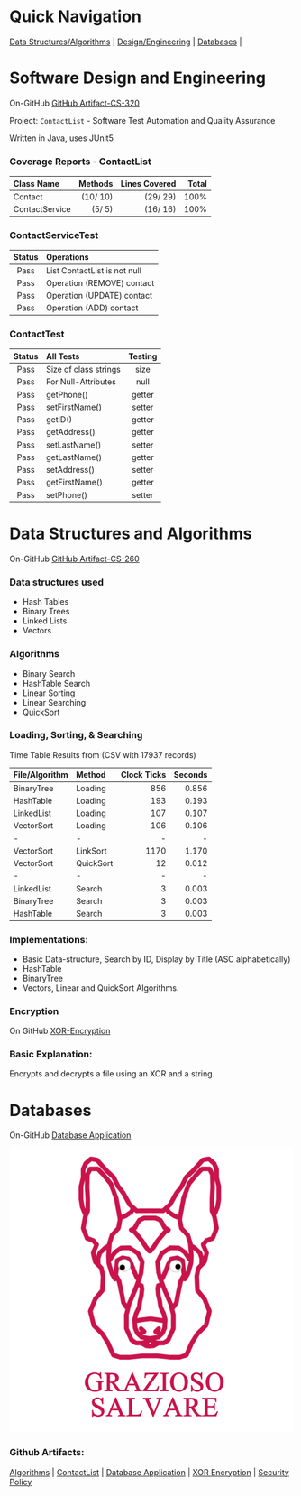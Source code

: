 # Quick Navigation
[Data Structures/Algorithms](#data-structures-and-algorithms) |
[Design/Engineering](#software-design-and-engineering) |
[Databases](#databases) |


# Software Design and Engineering

On-GitHub [GitHub Artifact-CS-320](https://github.com/aplace1/CS-320-ContactList)

Project: `ContactList` - Software Test Automation and Quality Assurance

Written in Java, uses JUnit5


### Coverage Reports - ContactList

| Class Name     |  Methods | Lines Covered | Total |
| :------------- | -------: | ------------: | ----: |
| Contact        | (10/ 10) |      (29/ 29) |  100% |
| ContactService |   (5/ 5) |      (16/ 16) |  100% |

### ContactServiceTest

| Status | Operations                   |
| :----: | :--------------------------- |
|  Pass  | List ContactList is not null |
|  Pass  | Operation (REMOVE) contact   |
|  Pass  | Operation (UPDATE) contact   |
|  Pass  | Operation (ADD) contact      |


### ContactTest

| Status | All Tests             | Testing |
| :----: | :-------------------- | :-----: |
|  Pass  | Size of class strings |  size   |
|  Pass  | For Null-Attributes   |  null   |
|  Pass  | getPhone()            | getter  |
|  Pass  | setFirstName()        | setter  |
|  Pass  | getID()               | getter  |
|  Pass  | getAddress()          | getter  |
|  Pass  | setLastName()         | setter  |
|  Pass  | getLastName()         | getter  |
|  Pass  | setAddress()          | setter  |
|  Pass  | getFirstName()        | getter  |
|  Pass  | setPhone()            | setter  |


# Data Structures and Algorithms

On-GitHub [GitHub Artifact-CS-260](https://github.com/aplace1/CS-260/)

### Data structures used

- Hash Tables
- Binary Trees
- Linked Lists
- Vectors

### Algorithms
- Binary Search
- HashTable Search
- Linear Sorting
- Linear Searching
- QuickSort


### Loading, Sorting, & Searching

Time Table Results from (CSV with 17937 records)

| File/Algorithm | Method    | Clock Ticks | Seconds |
| :------------- | :-------- | ----------: | ------: |
| BinaryTree     | Loading   |         856 |   0.856 |
| HashTable      | Loading   |         193 |   0.193 |
| LinkedList     | Loading   |         107 |   0.107 |
| VectorSort     | Loading   |         106 |   0.106 |
| -              | -         |           - |       - |
| VectorSort     | LinkSort  |        1170 |   1.170 |
| VectorSort     | QuickSort |          12 |   0.012 |
| -              | -         |           - |       - |
| LinkedList     | Search    |           3 |   0.003 |
| BinaryTree     | Search    |           3 |   0.003 |
| HashTable      | Search    |           3 |   0.003 |

### Implementations:

- Basic Data-structure, Search by ID, Display by Title (ASC alphabetically)
- HashTable
- BinaryTree
- Vectors, Linear and QuickSort Algorithms.

### Encryption

On GitHub [XOR-Encryption](https://github.com/aplace1/CS-405)

### Basic Explanation:

Encrypts and decrypts a file using an XOR and a string.

# Databases

On-GitHub [Database Application](https://github.com/aplace1/CS-340)

![logo](https://raw.githubusercontent.com/aplace1/CS-340/main/images/logo.png)


### Github Artifacts:
[Algorithms](https://github.com/aplace1/CS-260/) |
[ContactList](https://github.com/aplace1/CS-320-ContactList) |
[Database Application](https://github.com/aplace1/CS-340) |
[XOR Encryption](https://github.com/aplace1/CS-405/) |
[Security Policy](https://github.com/aplace1/CS-405/blob/main/security_policy/CS_405_security_template.md)
